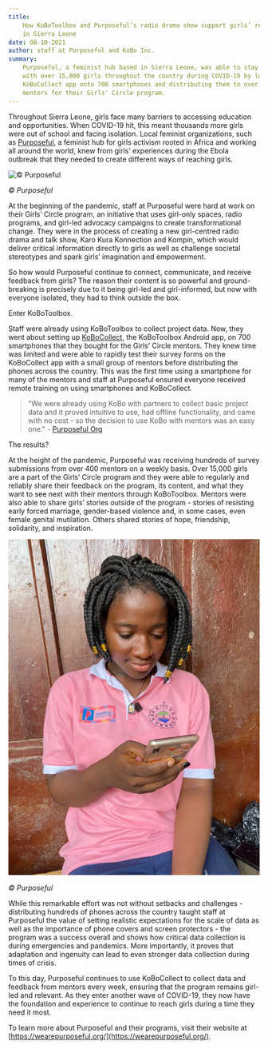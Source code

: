 ```yaml
---
title:
    How KoBoToolbox and Purposeful’s radio drama show support girls’ resistance
    in Sierra Leone
date: 08-10-2021
author: staff at Purposeful and KoBo Inc.
summary:
    Purposeful, a feminist hub based in Sierra Leone, was able to stay connected
    with over 15,000 girls throughout the country during COVID-19 by loading the
    KoBoCollect app onto 700 smartphones and distributing them to over 700
    mentors for their Girls' Circle program.
---
```


Throughout Sierra Leone, girls face many barriers to accessing education and
opportunities. When COVID-19 hit, this meant thousands more girls were out of
school and facing isolation. Local feminist organizations, such as
[Purposeful](https://wearepurposeful.org/), a feminist hub for girls activism
rooted in Africa and working all around the world, knew from girls’ experiences
during the Ebola outbreak that they needed to create different ways of reaching
girls.

![© Purposeful](/images/blog/purposeful_01.jpg "© Purposeful")

_© Purposeful_

At the beginning of the pandemic, staff at Purposeful were hard at work on their
Girls’ Circle program, an initiative that uses girl-only spaces, radio programs,
and girl-led advocacy campaigns to create transformational change. They were in
the process of creating a new girl-centred radio drama and talk show, Karo Kura
Konnection and Kompin, which would deliver critical information directly to
girls as well as challenge societal stereotypes and spark girls’ imagination and
empowerment.

So how would Purposeful continue to connect, communicate, and receive feedback
from girls? The reason their content is so powerful and ground-breaking is
precisely due to it being girl-led and girl-informed, but now with everyone
isolated, they had to think outside the box.

Enter KoBoToolbox.

Staff were already using KoBoToolbox to collect project data. Now, they went
about setting up
[KoBoCollect](https://support.kobotoolbox.org/kobocollect-android.html), the
KoBoToolbox Android app, on 700 smartphones that they bought for the Girls’
Circle mentors. They knew time was limited and were able to rapidly test their
survey forms on the KoBoCollect app with a small group of mentors before
distributing the phones across the country. This was the first time using a
smartphone for many of the mentors and staff at Purposeful ensured everyone
received remote training on using smartphones and KoBoCollect.

> "We were already using KoBo with partners to collect basic project data and it
> proved intuitive to use, had offline functionality, and came with no cost - so
> the decision to use KoBo with mentors was an easy one." -
> [Purposeful Org](https://we-are-purposeful.medium.com/the-importance-of-girls-voices-during-emergencies-here-s-how-we-listened-dc5babf5ac91)

The results?

At the height of the pandemic, Purposeful was receiving hundreds of survey
submissions from over 400 mentors on a weekly basis. Over 15,000 girls are a
part of the Girls’ Circle program and they were able to regularly and reliably
share their feedback on the program, its content, and what they want to see next
with their mentors through KoBoToolbox. Mentors were also able to share girls’
stories outside of the program - stories of resisting early forced marriage,
gender-based violence and, in some cases, even female genital mutilation. Others
shared stories of hope, friendship, solidarity, and inspiration.

![© Purposeful](/images/blog/purposeful_02.jpg "© Purposeful")

_© Purposeful_

While this remarkable effort was not without setbacks and challenges -
distributing hundreds of phones across the country taught staff at Purposeful
the value of setting realistic expectations for the scale of data as well as the
importance of phone covers and screen protectors - the program was a success
overall and shows how critical data collection is during emergencies and
pandemics. More importantly, it proves that adaptation and ingenuity can lead to
even stronger data collection during times of crisis.

To this day, Purposeful continues to use KoBoCollect to collect data and
feedback from mentors every week, ensuring that the program remains girl-led and
relevant. As they enter another wave of COVID-19, they now have the foundation
and experience to continue to reach girls during a time they need it most.

To learn more about Purposeful and their programs, visit their website at
[https://wearepurposeful.org/](https://wearepurposeful.org/).
